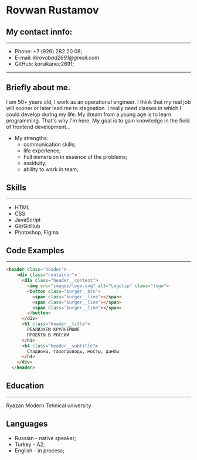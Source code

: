 
# __Rovwan Rustamov__

## My contact innfo:
------


* Phone: +7 (926) 282 20 08;
* E-mail:  _kirovobad2691@gmail.com_
* GitHub: korsikanec2691;

----
##   __Briefly about me\.__<br>
I am 50+ years old, I work as an operational engineer. I think that my real job will sooner or later lead me to stagnation. I really need classes in which I could develop during my life. My dream from a young age is to learn programming. That's why I'm here. My goal is to gain knowledge in the field of frontend development...
+ My strengths:
  + communication skills;
  + life experience;
  + Full immersion in essence of the problems;
  + assiduity;
  + ability to work in team;
## __Skills__
----
* HTML
* CSS
* JavaScript
* Git/GitHub
* Photoshop, Figma
## __Code Examples__
---
```HTML
<header class="header">
    <div class="container">
      <div class="header__content">
        <img src="images/logo.svg" alt="Logotip" class="logo">
        <button class="burger__btn">
          <span class="burger__line"></span>
          <span class="burger__line"></span>
          <span class="burger__line"></span>
        </button>
      </div>
      <h1 class="header__title">
        РЕАЛИЗУЕМ КРУПНЕЙШИЕ
        ПРОЕКТЫ В РОССИИ
      </h1>
      <h4 class="header__subtitle">
        Стадионы, газопроводы, мосты, дамбы
      </h4>
    </div>
  </header>
```
## __Education__
---
Ryazan Modern Tehnical university
## __Languages__
+ Russian - native speaker;
+ Turkey - A2;
+ English - in process;


